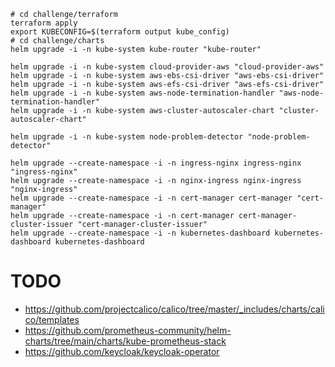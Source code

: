 ```shell script
# cd challenge/terraform
terraform apply
export KUBECONFIG=$(terraform output kube_config)
# cd challenge/charts
helm upgrade -i -n kube-system kube-router "kube-router"

helm upgrade -i -n kube-system cloud-provider-aws "cloud-provider-aws"
helm upgrade -i -n kube-system aws-ebs-csi-driver "aws-ebs-csi-driver"
helm upgrade -i -n kube-system aws-efs-csi-driver "aws-efs-csi-driver"
helm upgrade -i -n kube-system aws-node-termination-handler "aws-node-termination-handler"
helm upgrade -i -n kube-system aws-cluster-autoscaler-chart "cluster-autoscaler-chart"

helm upgrade -i -n kube-system node-problem-detector "node-problem-detector"

helm upgrade --create-namespace -i -n ingress-nginx ingress-nginx "ingress-nginx"
helm upgrade --create-namespace -i -n nginx-ingress nginx-ingress "nginx-ingress"
helm upgrade --create-namespace -i -n cert-manager cert-manager "cert-manager"
helm upgrade --create-namespace -i -n cert-manager cert-manager-cluster-issuer "cert-manager-cluster-issuer"
helm upgrade --create-namespace -i -n kubernetes-dashboard kubernetes-dashboard kubernetes-dashboard
```

# TODO
* https://github.com/projectcalico/calico/tree/master/_includes/charts/calico/templates
* https://github.com/prometheus-community/helm-charts/tree/main/charts/kube-prometheus-stack
* https://github.com/keycloak/keycloak-operator
